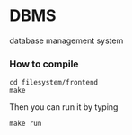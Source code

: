 # DBMS
database management system
### How to compile
```
cd filesystem/frontend  
make
```
Then you can run it by typing
```
make run
```
